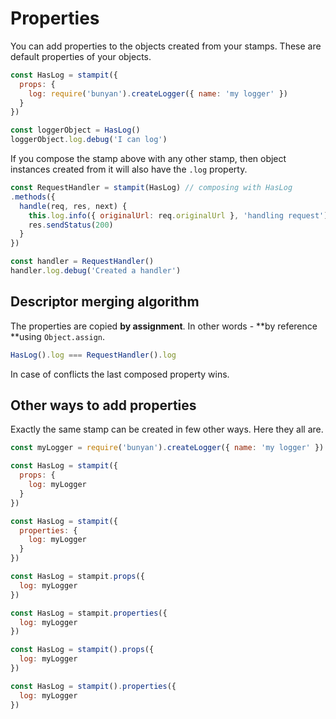 # Properties

You can add properties to the objects created from your stamps. These are default properties of your objects.

```js
const HasLog = stampit({
  props: {
    log: require('bunyan').createLogger({ name: 'my logger' })
  }
})

const loggerObject = HasLog()
loggerObject.log.debug('I can log')
```

If you compose the stamp above with any other stamp, then object instances created from it will also have the `.log` property.

```js
const RequestHandler = stampit(HasLog) // composing with HasLog
.methods({
  handle(req, res, next) {
    this.log.info({ originalUrl: req.originalUrl }, 'handling request') // using the .log
    res.sendStatus(200)
  }
})

const handler = RequestHandler()
handler.log.debug('Created a handler')
```

## Descriptor merging algorithm

The properties are copied **by assignment**. In other words - **by reference **using `Object.assign`.

```js
HasLog().log === RequestHandler().log
```

In case of conflicts the last composed property wins.

## Other ways to add properties

Exactly the same stamp can be created in few other ways. Here they all are.

```js
const myLogger = require('bunyan').createLogger({ name: 'my logger' })

const HasLog = stampit({
  props: {
    log: myLogger
  }
})

const HasLog = stampit({
  properties: {
    log: myLogger
  }
})

const HasLog = stampit.props({
  log: myLogger
})

const HasLog = stampit.properties({
  log: myLogger
})

const HasLog = stampit().props({
  log: myLogger
})

const HasLog = stampit().properties({
  log: myLogger
})
```



